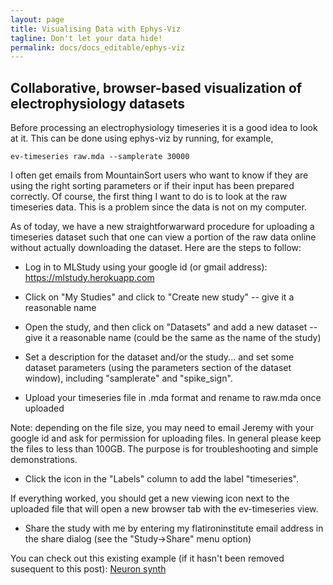 ```yaml
---
layout: page
title: Visualising Data with Ephys-Viz
tagline: Don't let your data hide!
permalink: docs/docs_editable/ephys-viz
---
```


## Collaborative, browser-based visualization of electrophysiology datasets

Before processing an electrophysiology timeseries it is a good idea to look at it. This can be done using ephys-viz by running, for example,

```
ev-timeseries raw.mda --samplerate 30000
```

I often get emails from MountainSort users who want to know if they are using the right sorting parameters or if their input has been prepared correctly. Of course, the first thing I want to do is to look at the raw timeseries data. This is a problem since the data is not on my computer.

As of today, we have a new straightforwarward procedure for uploading a timeseries dataset such that one can view a portion of the raw data online without actually downloading the dataset. Here are the steps to follow:

* Log in to MLStudy using your google id (or gmail address): https://mlstudy.herokuapp.com

* Click on "My Studies" and click to "Create new study" -- give it a reasonable name

* Open the study, and then click on "Datasets" and add a new dataset -- give it a reasonable name (could be the same as the name of the study)

* Set a description for the dataset and/or the study... and set some dataset parameters (using the parameters section of the dataset window), including "samplerate" and "spike_sign".

* Upload your timeseries file in .mda format and rename to raw.mda once uploaded

Note: depending on the file size, you may need to email Jeremy with your google id and ask for permission for uploading files. In general please keep the files to less than 100GB. The purpose is for troubleshooting and simple demonstrations.

* Click the icon in the "Labels" column to add the label "timeseries".

If everything worked, you should get a new viewing icon next to the uploaded file that will open a new browser tab with the ev-timeseries view.

* Share the study with me by entering my flatironinstitute email address in the share dialog (see the "Study->Share" menu option)

You can check out this existing example (if it hasn't been removed susequent to this post): [Neuron synth](https://mlstudy.herokuapp.com/?source=docstor&owner=jmagland@flatironinstitute.org&title=neuron_synth.mls)
